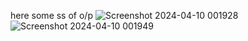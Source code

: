 here some ss of o/p
![Screenshot 2024-04-10 001928](https://github.com/Bhagyadhar21/Weatherapp.py/assets/159549229/44d8ab26-b2e5-4deb-bada-4c044d4d1e43)
![Screenshot 2024-04-10 001949](https://github.com/Bhagyadhar21/Weatherapp.py/assets/159549229/9e3c42b3-75d1-4159-b585-921fd82bf198)
